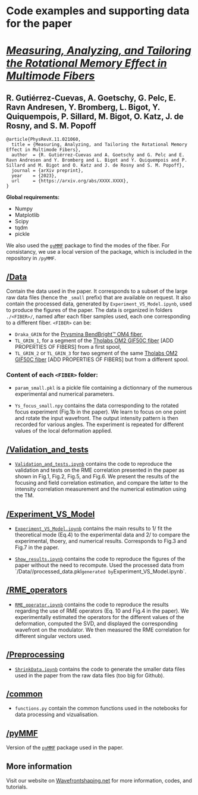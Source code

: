 # Code examples and supporting data for the paper
# [*Measuring, Analyzing, and Tailoring the Rotational Memory Effect in Multimode Fibers*](https://arxiv.org/abs/XXXX.XXXX)
## **R. Gutiérrez-Cuevas, A. Goetschy, G. Pelc, E. Ravn Andresen, Y. Bromberg, L. Bigot, Y. Quiquempois, P. Sillard, M. Bigot, O. Katz, J. de Rosny, and S. M. Popoff**


```
@article{PhysRevX.11.021060,
  title = {Measuring, Analyzing, and Tailoring the Rotational Memory Effect in Multimode Fibers},
  author  = {R. Gutiérrez-Cuevas and A. Goetschy and G. Pelc and E. Ravn Andresen and Y. Bromberg and L. Bigot and Y. Quiquempois and P. Sillard and M. Bigot and O. Katz and J. de Rosny and S. M. Popoff},
  journal = {arXiv preprint},
  year    = {2023},
  url     = {https://arxiv.org/abs/XXXX.XXXX},
}
```


**Global requirements:**
- Numpy
- Matplotlib
- Scipy
- tqdm
- pickle

We also used the [`pyMMF`](github.com/wavefrontshaping/pymmf) package to find the modes of the fiber. 
For consistancy, we use a local version of the package, which is included in the repository in `/pyMMF`.

## [/Data](Data/)

Contain the data used in the paper. 
It corresponds to a subset of the large raw data files (hence the `_small` prefix) that are available on request. 
It also contain the processed data, generated by  `Experiment_VS_Model.ipynb`, used to produce the figures of the paper.
The data is organized in folders `./<FIBER>/`,
named after each fiber samples used, each one corresponding to a different fiber. 
`<FIBER>` can be:
- `Draka_GRIN` for the [Prysmina BendBright™ OM4 fiber](https://www.prysmiangroup.com/en/bendbright-tm-om4),
- `TL_GRIN_1`, for a segment of the [Tholabs OM2 GIF50C fiber](https://www.thorlabs.de/thorProduct.cfm?partNumber=GIF50C)
[ADD PROPERTIES OF FIBERS] from a first spool,
- `TL_GRIN_2` or `TL_GRIN_3` for two segment of the same [Tholabs OM2 GIF50C fiber](https://www.thorlabs.de/thorProduct.cfm?partNumber=GIF50C)
[ADD PROPERTIES OF FIBERS] but from a different spool.

### Content of each `<FIBER>` folder:

- `param_small.pkl` is a pickle file containing a dictionnary of the numerous experimental and numerical parameters.

- `Ys_focus_small.npy` contains the data corresponding to the rotated focus experiment (Fig.1b in the paper). 
We learn to focus on one point and rotate the input wavefront. The output intensity pattern is then recorded for various angles.
The experiment is repeated for different values of the local deformation applied.

## [/Validation_and_tests](Validation_and_tests/)

- [`Validation_and_tests.ipynb`](Validation_and_tests/Validation_and_tests.ipynb`) contains the code to reproduce the validation and tests on the RME correlation presented in the paper as shown in Fig.1, Fig.2, Fig.5, and Fig.6. 
We present the results of the focusing and field correlation estimation, and compare the latter to the intensity correlation measurement and the numerical estimation using the TM. 

## [/Experiment_VS_Model](Experiment_VS_Model/)

- [`Experiment_VS_Model.ipynb`](Experiment_VS_Model/Experiment_VS_Model.ipynb`) contains the main results to 1/ fit the theoretical mode (Eq.4) to the experimental data and 2/ to compare the experimental, thoery, and numerical results. 
Corresponds to Fig.3 and Fig.7 in the paper.

- [`Show_results.ipynb`](Experiment_VS_Model/Show_results.ipynb`) contains the code to reproduce the figures of the paper without the need to recompute. 
Used the processed data from `/Data/<FIBER>/processed_data.pkl` generated by `Experiment_VS_Model.ipynb`.

## [/RME_operators](RME_operators/)

- [`RME_operator.ipynb`](RME_operators/Show_results.ipynb`) contains the code to reproduce the results regarding the use of RME operators (Eq. 10 and Fig.4 in the paper). 
We experimentally estimated the operators for the different values of the deformation, 
computed the SVD, 
and displayed the corresponding wavefront on the modulator.
We then measured the RME correlation for different singular vectors used.

## [/Preprocessing](Preprocessing/)

- [`ShrinkData.ipynb`](Preprocessing/ShrinkData.ipynb`) contains the code to generate the smaller data files used in the paper from the raw data files (too big for Github).

## [/common](common/)

- `functions.py` contain the common functions used in the notebooks for data processing and vizualisation.

## [/pyMMF](pyMMF/)

Version of the [`pyMMF`](github.com/wavefrontshaping/pymmf) package used in the paper.

## More information

Visit our website on [Wavefrontshaping.net](https://wavefrontshaping.net) for more information, codes, and tutorials.